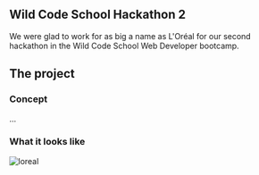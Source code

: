 ## Wild Code School Hackathon 2

We were glad to work for as big a name as L'Oréal for our second hackathon in the Wild Code School Web Developer bootcamp.

## The project

### Concept

...

### What it looks like

![loreal](https://github.com/FlorenceBuchelet/LorealSalesRepresentative/assets/144147299/2e262882-bcea-49af-91a2-20f7a08b1867)
